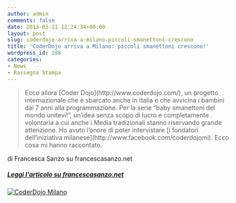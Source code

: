 ```yaml
---
author: admin
comments: false
date: 2013-03-21 12:24:34+00:00
layout: post
slug: coderdojo-arriva-a-milano-piccoli-smanettoni-crescono
title: 'CoderDojo arriva a Milano: piccoli smanettoni crescono!'
wordpress_id: 288
categories:
- News
- Rassegna Stampa
---
```


<blockquote>Ecco allora [Coder Dojo](http://www.coderdojo.com/), un progetto internazionale che è sbarcato anche in Italia e che avvicina i bambini dai 7 anni alla programmazione. Per la serie “baby smanettoni del mondo unitevi!”, un’idea senza scopo di lucro e completamente volontaria a cui anche i Media tradizionali stanno riservando grande attenzione. Ho avuto l’onore di poter intervistare [i fondatori dell’iniziativa milanese](http://www.facebook.com/coderdojomi). Ecco cosa mi hanno raccontato.</blockquote>


di Francesca Sanzo su francescasanzo.net


##### [Leggi l'articolo su francescasanzo.net](http://www.francescasanzo.net/2013/03/21/coderdojo-arriva-a-milano-piccoli-smanettoni-crescono/)


[![CoderDojo Milano](http://coderdojomilano.it/wp-content/uploads/2013/03/coderdavid-612x310.jpg)](http://coderdojomilano.it/wp-content/uploads/2013/03/coderdavid-612x310.jpg)

